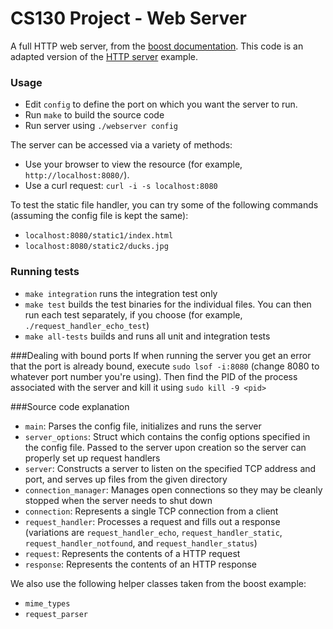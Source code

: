 # CS130 Project - Web Server

A full HTTP web server, from the [boost documentation](http://www.boost.org/doc/libs/1_53_0/doc/html/boost_asio/examples.html). This code is an adapted version of the [HTTP server](http://www.boost.org/doc/libs/1_62_0/doc/html/boost_asio/examples/cpp11_examples.html) example.

### Usage
* Edit `config` to define the port on which you want the server to run.
* Run `make` to build the source code
* Run server using `./webserver config`

The server can be accessed via a variety of methods:
* Use your browser to view the resource (for example, `http://localhost:8080/`).
* Use a curl request: `curl -i -s localhost:8080`

To test the static file handler, you can try some of the following commands (assuming the config file is kept the same):
* `localhost:8080/static1/index.html`
* `localhost:8080/static2/ducks.jpg`

### Running tests
* `make integration` runs the integration test only
* `make test` builds the test binaries for the individual files. You can then run each test separately, if you choose (for example, `./request_handler_echo_test`)
* `make all-tests` builds and runs all unit and integration tests


###Dealing with bound ports
If when running the server you get an error that the port is already bound,
execute `sudo lsof -i:8080` (change 8080 to whatever port number you're using).
Then find the PID of the process associated with the server and kill it using `sudo kill -9 <pid>`

###Source code explanation
* `main`: Parses the config file, initializes and runs the server
* `server_options`: Struct which contains the config options specified in the config file. Passed to the server upon creation so the server can properly set up request handlers
* `server`: Constructs a server to listen on the specified TCP address and port, and serves up files from the given directory
* `connection_manager`: Manages open connections so they may be cleanly stopped when the server needs to shut down
* `connection`: Represents a single TCP connection from a client
* `request_handler`: Processes a request and fills out a response (variations are `request_handler_echo`, `request_handler_static`, `request_handler_notfound`, and `request_handler_status`)
* `request`: Represents the contents of a HTTP request
* `response`: Represents the contents of an HTTP response

We also use the following helper classes taken from the boost example:
* `mime_types`
* `request_parser`
